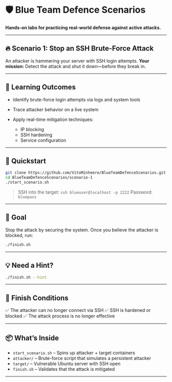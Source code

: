 # 🛡️ Blue Team Defence Scenarios

**Hands-on labs for practicing real-world defense against active attacks.**

---

## 🔥 Scenario 1: Stop an SSH Brute-Force Attack

An attacker is hammering your server with SSH login attempts.
**Your mission:** Detect the attack and shut it down—before they break in.

---

## 🧠 Learning Outcomes

* Identify brute-force login attempts via logs and system tools
* Trace attacker behavior on a live system
* Apply real-time mitigation techniques:

  * IP blocking
  * SSH hardening
  * Service configuration

---

## 🚀 Quickstart

```bash
git clone https://github.com/VitoMinheere/BlueTeamDefenceScenarios.git
cd BlueTeamDefenceScenarios/scenario-1
./start_scenario.sh
```

> SSH into the target: `ssh blueuser@localhost -p 2222`
> Password: `bluepass`

---

## 🎯 Goal

Stop the attack by securing the system.
Once you believe the attacker is blocked, run:

```bash
./finish.sh
```

---

## 💡 Need a Hint?

```bash
./finish.sh --hint
```
---

## 🛑 Finish Conditions

✅ The attacker can no longer connect via SSH
✅ SSH is hardened or blocked
✅ The attack process is no longer effective

---

## 📦 What’s Inside

* `start_scenario.sh` – Spins up attacker + target containers
* `attacker/` – Brute-force script that simulates a persistent attacker
* `target/` – Vulnerable Ubuntu server with SSH open
* `finish.sh` – Validates that the attack is mitigated

---

